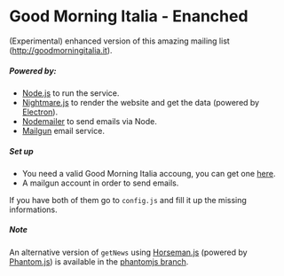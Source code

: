 Good Morning Italia - Enanched
============

(Experimental) enhanced version of this amazing mailing list (http://goodmorningitalia.it).

##### Powered by:
* [Node.js](https://nodejs.org) to run the service.
* [Nightmare.js](http://www.nightmarejs.org/) to render the website and get the data (powered by [Electron](https://electron.atom.io/)).
* [Nodemailer](https://nodemailer.com) to send emails via Node.
* [Mailgun](https://mailgun.com) email service.

##### Set up
* You need a valid Good Morning Italia accoung, you can get one [here](http://www.goodmorningitalia.it/abbonati/).
* A mailgun account in order to send emails.

If you have both of them go to `config.js` and fill it up the missing informations.

##### Note
An alternative version of `getNews` using [Horseman.js](www.horsemanjs.org) (powered by [Phantom.js](phantomjs.org)) is available in the [phantomjs branch](https://github.com/sirLisko/goodMorningItaliaEnhanced/tree/phantomjs).

